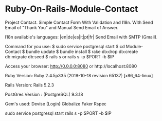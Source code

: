 # Ruby-On-Rails-Module-Contact

Project Contact.
Simple Contact Form With Validation and I18n.
With Send Email of "Thank You" and Manual Send Email of Answer.

I18n available's languages: |en|de|es|it|pt|fr|
Send Email with SMTP (Gmail).

Command for you use:
$ sudo service postgresql start 
$ cd Module-Contact
$ bundle update
$ bundle install
$ rake db:drop db:create db:migrate db:seed
$ rails s or rails s -p $PORT -b $IP

Access your browser: http://0.0.0.0:8080 or http://localhost:8080

Ruby Version:
Ruby 2.4.5p335 (2018-10-18 revision 65137) [x86_64-linux]

Rails Version:
Rails 5.2.3

PostGres Version :
(PostgreSQL) 9.3.18

Gem's used:
Devise (Login)
Globalize
Faker
Rspec

sudo service postgresql start 
rails s -p $PORT -b $IP